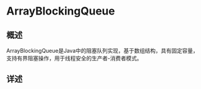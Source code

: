 # ArrayBlockingQueue

## 概述

ArrayBlockingQueue是Java中的阻塞队列实现，基于数组结构，具有固定容量，支持有界阻塞操作，用于线程安全的生产者-消费者模式。

## 详述

